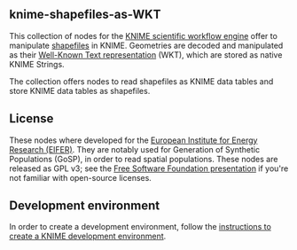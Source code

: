 ## knime-shapefiles-as-WKT

This collection of nodes for the [KNIME scientific workflow engine](https://en.wikipedia.org/wiki/KNIME)
offer to manipulate [shapefiles](https://en.wikipedia.org/wiki/Shapefile) in KNIME. 
Geometries are decoded and manipulated as their [Well-Known Text representation](https://en.wikipedia.org/wiki/Well-known_text_representation_of_geometry) (WKT), which are stored as native KNIME Strings. 

The collection offers nodes to read shapefiles as KNIME data tables and store KNIME data tables as shapefiles.

## License

These nodes where developed for the [European Institute for Energy Research (EIFER)](https://www.eifer.kit.edu/).
They are notably used for Generation of Synthetic Populations (GoSP), in order to read spatial populations. 
These nodes are released as GPL v3; see the [Free Software Foundation presentation](https://www.gnu.org/licenses/quick-guide-gplv3.en.html) if you're not familiar with open-source licenses.

## Development environment

In order to create a development environment, follow the [instructions to create a KNIME development environment](https://github.com/knime/knime-sdk-setup).

